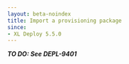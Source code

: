 ```yaml
---
layout: beta-noindex
title: Import a provisioning package
since:
- XL Deploy 5.5.0
---
```


***TO DO: See DEPL-9401***
